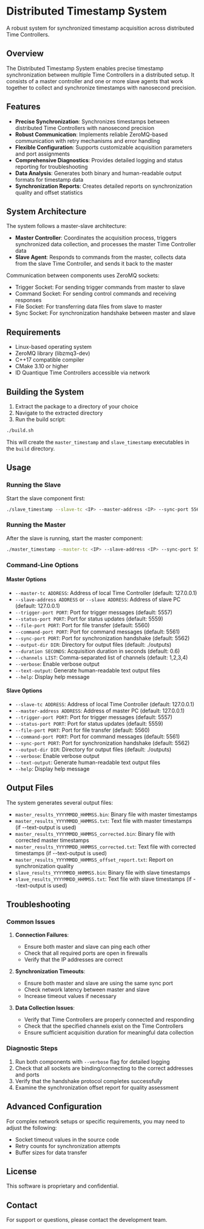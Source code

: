 # Distributed Timestamp System

A robust system for synchronized timestamp acquisition across distributed Time Controllers.

## Overview

The Distributed Timestamp System enables precise timestamp synchronization between multiple Time Controllers in a distributed setup. It consists of a master controller and one or more slave agents that work together to collect and synchronize timestamps with nanosecond precision.

## Features

- **Precise Synchronization**: Synchronizes timestamps between distributed Time Controllers with nanosecond precision
- **Robust Communication**: Implements reliable ZeroMQ-based communication with retry mechanisms and error handling
- **Flexible Configuration**: Supports customizable acquisition parameters and port assignments
- **Comprehensive Diagnostics**: Provides detailed logging and status reporting for troubleshooting
- **Data Analysis**: Generates both binary and human-readable output formats for timestamp data
- **Synchronization Reports**: Creates detailed reports on synchronization quality and offset statistics

## System Architecture

The system follows a master-slave architecture:

- **Master Controller**: Coordinates the acquisition process, triggers synchronized data collection, and processes the master Time Controller data
- **Slave Agent**: Responds to commands from the master, collects data from the slave Time Controller, and sends it back to the master

Communication between components uses ZeroMQ sockets:
- Trigger Socket: For sending trigger commands from master to slave
- Command Socket: For sending control commands and receiving responses
- File Socket: For transferring data files from slave to master
- Sync Socket: For synchronization handshake between master and slave

## Requirements

- Linux-based operating system
- ZeroMQ library (libzmq3-dev)
- C++17 compatible compiler
- CMake 3.10 or higher
- ID Quantique Time Controllers accessible via network

## Building the System

1. Extract the package to a directory of your choice
2. Navigate to the extracted directory
3. Run the build script:

```bash
./build.sh
```

This will create the `master_timestamp` and `slave_timestamp` executables in the `build` directory.

## Usage

### Running the Slave

Start the slave component first:

```bash
./slave_timestamp --slave-tc <IP> --master-address <IP> --sync-port 5562 --verbose --text-output
```

### Running the Master

After the slave is running, start the master component:

```bash
./master_timestamp --master-tc <IP> --slave-address <IP> --sync-port 5562 --duration <seconds> --channels <list> --verbose --text-output
```

### Command-Line Options

#### Master Options

- `--master-tc ADDRESS`: Address of local Time Controller (default: 127.0.0.1)
- `--slave-address ADDRESS` or `--slave ADDRESS`: Address of slave PC (default: 127.0.0.1)
- `--trigger-port PORT`: Port for trigger messages (default: 5557)
- `--status-port PORT`: Port for status updates (default: 5559)
- `--file-port PORT`: Port for file transfer (default: 5560)
- `--command-port PORT`: Port for command messages (default: 5561)
- `--sync-port PORT`: Port for synchronization handshake (default: 5562)
- `--output-dir DIR`: Directory for output files (default: ./outputs)
- `--duration SECONDS`: Acquisition duration in seconds (default: 0.6)
- `--channels LIST`: Comma-separated list of channels (default: 1,2,3,4)
- `--verbose`: Enable verbose output
- `--text-output`: Generate human-readable text output files
- `--help`: Display help message

#### Slave Options

- `--slave-tc ADDRESS`: Address of local Time Controller (default: 127.0.0.1)
- `--master-address ADDRESS`: Address of master PC (default: 127.0.0.1)
- `--trigger-port PORT`: Port for trigger messages (default: 5557)
- `--status-port PORT`: Port for status updates (default: 5559)
- `--file-port PORT`: Port for file transfer (default: 5560)
- `--command-port PORT`: Port for command messages (default: 5561)
- `--sync-port PORT`: Port for synchronization handshake (default: 5562)
- `--output-dir DIR`: Directory for output files (default: ./outputs)
- `--verbose`: Enable verbose output
- `--text-output`: Generate human-readable text output files
- `--help`: Display help message

## Output Files

The system generates several output files:

- `master_results_YYYYMMDD_HHMMSS.bin`: Binary file with master timestamps
- `master_results_YYYYMMDD_HHMMSS.txt`: Text file with master timestamps (if --text-output is used)
- `master_results_YYYYMMDD_HHMMSS_corrected.bin`: Binary file with corrected master timestamps
- `master_results_YYYYMMDD_HHMMSS_corrected.txt`: Text file with corrected timestamps (if --text-output is used)
- `master_results_YYYYMMDD_HHMMSS_offset_report.txt`: Report on synchronization quality
- `slave_results_YYYYMMDD_HHMMSS.bin`: Binary file with slave timestamps
- `slave_results_YYYYMMDD_HHMMSS.txt`: Text file with slave timestamps (if --text-output is used)

## Troubleshooting

### Common Issues

1. **Connection Failures**:
   - Ensure both master and slave can ping each other
   - Check that all required ports are open in firewalls
   - Verify that the IP addresses are correct

2. **Synchronization Timeouts**:
   - Ensure both master and slave are using the same sync port
   - Check network latency between master and slave
   - Increase timeout values if necessary

3. **Data Collection Issues**:
   - Verify that Time Controllers are properly connected and responding
   - Check that the specified channels exist on the Time Controllers
   - Ensure sufficient acquisition duration for meaningful data collection

### Diagnostic Steps

1. Run both components with `--verbose` flag for detailed logging
2. Check that all sockets are binding/connecting to the correct addresses and ports
3. Verify that the handshake protocol completes successfully
4. Examine the synchronization offset report for quality assessment

## Advanced Configuration

For complex network setups or specific requirements, you may need to adjust the following:

- Socket timeout values in the source code
- Retry counts for synchronization attempts
- Buffer sizes for data transfer

## License

This software is proprietary and confidential.

## Contact

For support or questions, please contact the development team.
